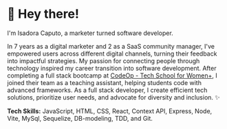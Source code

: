 # 👋 Hey there! 
I'm Isadora Caputo, a marketer turned software developer. 

In 7 years as a digital marketer and 2 as a SaaS community manager, I've empowered users across different digital channels, turning their feedback into impactful strategies. My passion for connecting people through technology inspired my career transition into software development. After completing a full stack bootcamp at [CodeOp - Tech School for Women+](https://codeop.tech/), I joined their team as a teaching assistant, helping students code with advanced frameworks. As a full stack developer, I create efficient tech solutions, prioritize user needs, and advocate for diversity and inclusion. ✨

**Tech Skills:** JavaScript, HTML, CSS, React, Context API, Express, Node, Vite, MySql, Sequelize, DB-modeling, TDD, and Git.
